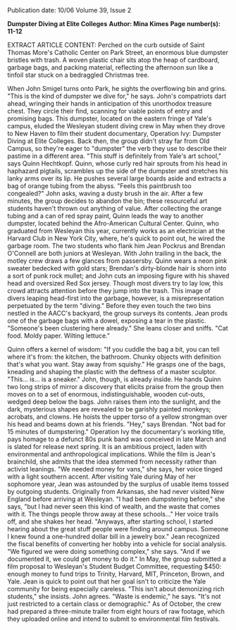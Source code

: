 Publication date: 10/06
Volume 39, Issue 2

**Dumpster Diving at Elite Colleges**
**Author: Mina Kimes**
**Page number(s): 11-12**

EXTRACT ARTICLE CONTENT:
Perched on the curb outside of Saint Thomas More's Catholic Center on Park Street, an enormous blue dumpster bristles with trash. A woven plastic chair sits atop the heap of cardboard, garbage bags, and packing material, reflecting the afternoon sun like a tinfoil star stuck on a bedraggled Christmas tree.


When John Smigel turns onto Park, he sights the overflowing bin and grins. "This is the kind of dumpster we dive for," he says.
John's compatriots dart ahead, wringing their hands in anticipation of this unorthodox treasure chest. They circle their find, scanning for viable points of entry and promising bags. This dumpster, located on the eastern fringe of Yale's campus, eluded the Wesleyan student diving crew in May when they drove to New Haven to film their student documentary, Operation Ivy: Dumpster Diving at Elite Colleges. Back then, the group didn't stray far from Old Campus, so they're eager to "dumpster" the verb they use to describe their pastime in a different area.
"This stuff is definitely from Yale's art school," says Quinn Hechtkopf. Quinn, whose curly red hair sprouts from his head in haphazard pigtails, scrambles up the side of the dumpster and stretches his lanky arms over its lip. He pushes several large boards aside and extracts a bag of orange tubing from the abyss.
"Feels this paintbrush too congealed?" John asks, waving a dusty brush in the air.
After a few minutes, the group decides to abandon the bin; these resourceful art students haven't thrown out anything of value. After collecting the orange tubing and a can of red spray paint, Quinn leads the way to another dumpster, located behind the Afro-American Cultural Center.
Quinn, who graduated from Wesleyan this year, currently works as an electrician at the Harvard Club in New York City, where, he's quick to point out, he wired the garbage room. The two students who flank him Jean Pockrus and Brendan O'Connell are both juniors at Wesleyan. With John trailing in the back, the motley crew draws a few glances from passersby. Quinn wears a neon pink sweater bedecked with gold stars; Brendan's dirty-blonde hair is shorn into a sort of punk rock mullet; and John cuts an imposing figure with his shaved head and oversized Red Sox jersey. Though most divers try to lay low, this crowd attracts attention before they jump into the trash.
This image of divers leaping head-first into the garbage, however, is a misrepresentation perpetuated by the term "diving." Before they even touch the two bins nestled in the AACC's backyard, the group surveys its contents. Jean prods one of the garbage bags with a dowel, exposing a tear in the plastic. "Someone's been clustering here already." She leans closer and sniffs. "Cat food. Moldy paper. Wilting lettuce."

Quinn offers a kernel of wisdom: "If you cuddle the bag a bit, you can tell where it's from: the kitchen, the bathroom. Chunky objects with definition that's what you want. Stay away from squishy."
He grasps one of the bags, kneading and shaping the plastic with the deftness of a master sculptor. "This… is… is a sneaker."
John, though, is already inside. He hands Quinn two long strips of mirror a discovery that elicits praise from the group then moves on to a set of enormous, indistinguishable, wooden cut-outs, wedged deep below the bags. John raises them into the sunlight, and the dark, mysterious shapes are revealed to be garishly painted monkeys; acrobats, and clowns. He hoists the upper torso of a yellow strongman over his head and beams down at his friends.
"Hey," says Brendan. "Not bad for 15 minutes of dumpstering."
Operation Ivy the documentary's working title, pays homage to a defunct 80s punk band was conceived in late March and is slated for release next spring. It is an ambitious project, laden with environmental and anthropological implications. While the film is Jean's brainchild, she admits that the idea stemmed from necessity rather than activist leanings. "We needed money for vans," she says, her voice tinged with a light southern accent.
After visiting Yale during May of her sophomore year, Jean was astounded by the surplus of usable items tossed by outgoing students. Originally from Arkansas, she had never visited New England before arriving at Wesleyan. "I had been dumpstering before," she says, "but I had never seen this kind of wealth, and the waste that comes with it. The things people throw away at these schools…" Her voice trails off, and she shakes her head. "Anyways, after starting school, I started hearing about the great stuff people were finding around campus. Someone I knew found a one-hundred dollar bill in a jewelry box." Jean recognized the fiscal benefits of converting her hobby into a vehicle for social analysis. "We figured we were doing something complex," she says. "And if we documented it, we could get money to do it."
In May, the group submitted a film proposal to Wesleyan's Student Budget Committee, requesting $450: enough money to fund trips to Trinity, Harvard, MIT, Princeton, Brown, and Yale. Jean is quick to point out that her goal isn't to criticize the Yale community for being especially careless. "This isn't about demonizing rich students," she insists. John agrees. "Waste is endemic," he says. "It's not just restricted to a certain class or demographic."
As of October, the crew had prepared a three-minute trailer from eight hours of raw footage, which they uploaded online and intend to submit to environmental film festivals.